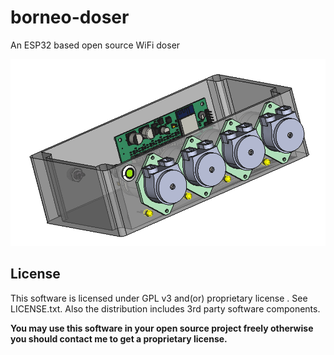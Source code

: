 # borneo-doser
An ESP32 based open source WiFi doser

![3D design](3d-design.png)


## License

This software is licensed under GPL v3 and(or) proprietary license . See LICENSE.txt.
Also the distribution includes 3rd party software components.

**You may use this software in your open source project freely otherwise you should contact me to get a proprietary license.**

